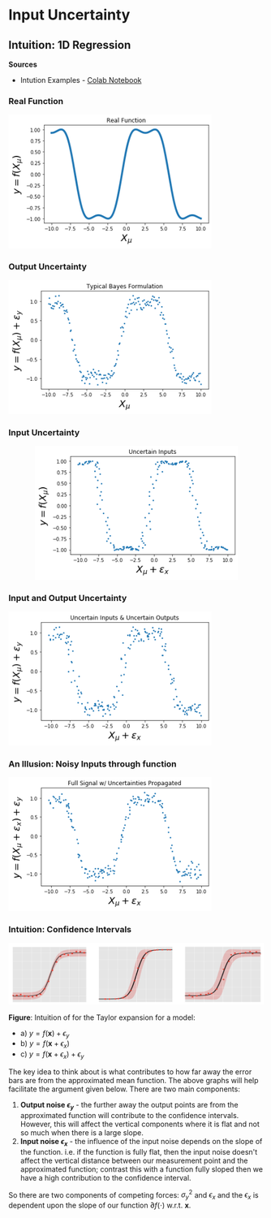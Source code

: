 # Input Uncertainty

## Intuition: 1D Regression



**Sources**

* Intution Examples - [Colab Notebook](https://colab.research.google.com/drive/1uXY0BqHIXlymj9_I0L0J8S-iaa8Pnf0B)



### Real Function

<p>
  <img src="pics/egp_real.png" alt="drawing" width="400"/>
</p>

### Output Uncertainty



<p>
  <img src="pics/egp_ey.png" alt="drawing" width="400"/>
</p>

### Input Uncertainty

<p align="center">
  <img src="pics/egp_ex.png" alt="drawing" width="400"/>
</p>

### Input and Output Uncertainty

<p>
  <img src="pics/egp_exy.png" alt="drawing" width="400"/>
</p>



### An Illusion: Noisy Inputs through function

<p>
  <img src="pics/egp_efy.png" alt="drawing" width="400"/>
</p>

### Intuition: Confidence Intervals

<p align="center">
  <img src="pics/vertical_errors.png" alt="drawing" width="800"/>
</p>

**Figure**: Intuition of for the Taylor expansion for a model:

* a) $y=f(\mathbf x) + \epsilon_y$
* b) $y=f(\mathbf x + \epsilon_x)$
* c) $y=f(\mathbf x + \epsilon_x) + \epsilon_y$

The key idea to think about is what contributes to how far away the error bars are from the approximated mean function. The above graphs will help facilitate the argument given below. There are two main components:

1. **Output noise $\epsilon_y$** - the further away the output points are from the approximated function will contribute to the confidence intervals. However, this will affect the vertical components where it is flat and not so much when there is a large slope.
2. **Input noise $\epsilon_x$** - the influence of the input noise depends on the slope of the function. i.e. if the function is fully flat, then the input noise doesn't affect the vertical distance between our measurement point and the approximated function; contrast this with a function fully sloped then we have a high contribution to the confidence interval.

So there are two components of competing forces: $\sigma_y^2$ and $\epsilon_x$ and the $\epsilon_x$ is dependent upon the slope of our function $\partial f(\cdot)$ w.r.t. $\mathbf x$. 

